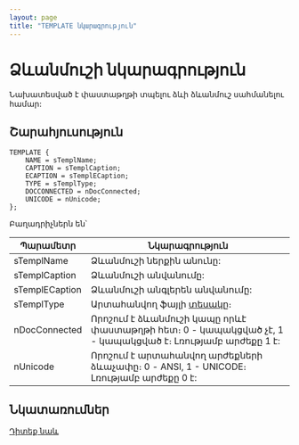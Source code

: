 ```yaml
---
layout: page
title: "TEMPLATE նկարագրություն"
---
```


# Ձևանմուշի նկարագրություն

Նախատեսված է փաստաթղթի տպելու ձևի ձևանմուշ սահմանելու համար:

## Շարահյուսություն

``` as4x
TEMPLATE { 
    NAME = sTemplName;
    CAPTION = sTemplCaption;
    ЕCAPTION = sTemplECaption; 
    TYPE = sTemplType;
    DOCCONNECTED = nDocConnected;
    UNICODE = nUnicode;
};
```

Բաղադրիչներն են՝

| Պարամետր | Նկարագրություն |
|--|--|
| sTemplName | Ձևանմուշի ներքին անունը: |
| sTemplCaption | Ձևանմուշի անվանումը: |
| sTemplECaption | Ձևանմուշի անգլերեն անվանումը: |
| sTemplType | Արտահանվող ֆայլի [տեսակը](../TemplateTypes.html)։ |
| nDocConnected | Որոշում է ձևանմուշի կապը որևէ փաստաթղթի հետ։ 0 - կապակցված չէ, 1 - կապակցված է։ Լռությամբ արժեքը 1 է: |
| nUnicode | Որոշում է արտահանվող արժեքների ձևաչափը։ 0 - ANSI, 1 - UNICODE։ Լռությամբ արժեքը 0 է: |


## Նկատառումներ

[Դիտեք նաև](../Defs.html)



